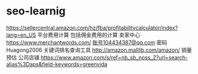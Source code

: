 # seo-learnig
https://sellercentral.amazon.com/hz/fba/profitabilitycalculator/index?lang=en_US   平台费用计算 包括佣金费用的计算  卖家中心
https://www.merchantwords.com/    账号104434387@qq.com    密码Huagong2006 关键词排名查询工具
http://amazon.malllib.com/amazon/   销量预估
公司店铺 https://www.amazon.com/s/ref=nb_sb_noss_2?url=search-alias%3Daps&field-keywords=greenvida

